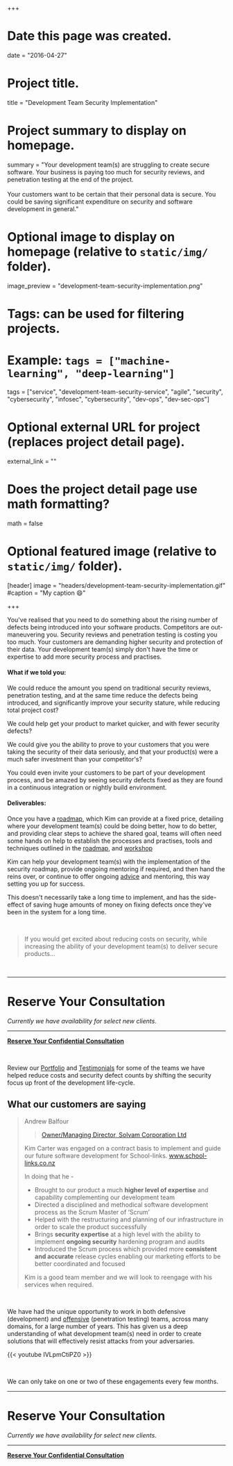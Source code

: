 +++
# Date this page was created.
date = "2016-04-27"

# Project title.
title = "Development Team Security Implementation"

# Project summary to display on homepage.
summary = "Your development team(s) are struggling to create secure software. Your business is paying too much for security reviews, and penetration testing at the end of the project.<br><br>Your customers want to be certain that their personal data is secure. You could be saving significant expenditure on security and software development in general."

# Optional image to display on homepage (relative to `static/img/` folder).
image_preview = "development-team-security-implementation.png"

# Tags: can be used for filtering projects.
# Example: `tags = ["machine-learning", "deep-learning"]`
tags = ["service", "development-team-security-service", "agile", "security", "cybersecurity", "infosec", "cybersecurity", "dev-ops", "dev-sec-ops"]

# Optional external URL for project (replaces project detail page).
external_link = ""

# Does the project detail page use math formatting?
math = false

# Optional featured image (relative to `static/img/` folder).
[header]
image = "headers/development-team-security-implementation.gif"
#caption = "My caption :smile:"

+++

You've realised that you need to do something about the rising number of defects being introduced into your software products. Competitors are out-maneuvering you. Security reviews and penetration testing is costing you too much. Your customers are demanding higher security and protection of their data. Your development team(s) simply don't have the time or expertise to add more security process and practises.
 
#### What if we told you:

We could reduce the amount you spend on traditional security reviews, penetration testing, and at the same time reduce the defects being introduced, and significantly improve your security stature, while reducing total project cost?

We could help get your product to market quicker, and with fewer security defects?

We could give you the ability to prove to your customers that you were taking the security of their data seriously, and that your product(s) were a much safer investment than your competitor's?

You could even invite your customers to be part of your development process, and be amazed by seeing security defects fixed as they are found in a continuous integration or nightly build environment.

#### Deliverables:

Once you have a [roadmap](/project/service-development-team-security-roadmap/), which Kim can provide at a fixed price, detailing where your development team(s) could be doing better, how to do better, and providing clear steps to achieve the shared goal, teams will often need some hands on help to establish the processes and practises, tools and techniques outlined in the [roadmap](/project/service-development-team-security-roadmap/), and [workshop](/project/service-development-team-security-training/)

Kim can help your development team(s) with the implementation of the security roadmap, provide ongoing mentoring if required, and then hand the reins over, or continue to offer ongoing [advice](/project/service-security-strategy-retainer/) and mentoring, this way setting you up for success.

This doesn't necessarily take a long time to implement, and has the side-effect of saving huge amounts of money on fixing defects once they've been in the system for a long time.

<br>

> If you would get excited about reducing costs on security, while increasing the ability of your development team(s) to deliver secure products...

<br>

---

# Reserve Your Consultation

_Currently we have availability for select new clients._

---

<a class="btn btn-primary btn-outline" href="/#contact"><b>Reserve Your Confidential Consultation</b></a>

<br>

Review our [Portfolio](/tags/portfolio) and [Testimonials](/tags/testimonial) for some of the teams we have helped reduce costs and security defect counts by shifting the security focus up front of the development life-cycle.

## What our customers are saying

> Andrew Balfour
> 
> > [Owner/Managing Director, Solvam Corporation Ltd](/project/portfolio-schoollinks)
> 
> Kim Carter was engaged on a contract basis to implement and guide our future software development for School-links. www.school-links.co.nz
> 
> In doing that he -
> 
> * Brought to our product a much **higher level of expertise** and capability complementing our development team
> * Directed a disciplined and methodical software development process as the Scrum Master of ‘Scrum’
> * Helped with the restructuring and planning of our infrastructure in order to scale the product successfully
> * Brings **security expertise** at a high level with the ability to implement **ongoing security** hardening program and audits
> * Introduced the Scrum process which provided more **consistent and accurate** release cycles enabling our marketing efforts to be better coordinated and focused
> 
> Kim is a good team member and we will look to reengage with his services when required.

<br>

We have had the unique opportunity to work in both defensive (development) and [offensive](/talk/nz-js-con-2017-the-art-of-exploitation/) (penetration testing) teams, across many domains, for a large number of years. This has given us a deep understanding of what development team(s) need in order to create solutions that will effectively resist attacks from your adversaries.

{{< youtube IVLpmCtiPZ0 >}}

<br>

We can only take on one or two of these engagements every few months.

---

# Reserve Your Consultation

_Currently we have availability for select new clients._

---

<a class="btn btn-primary btn-outline" href="/#contact"><b>Reserve Your Confidential Consultation</b></a>

<br>

